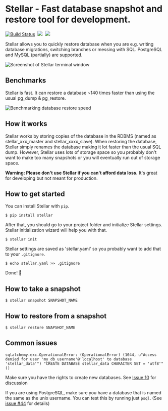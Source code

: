 Stellar - Fast database snapshot and restore tool for development.
=======

[![Build Status](https://travis-ci.org/fastmonkeys/stellar.svg?branch=master)](https://travis-ci.org/fastmonkeys/stellar)&nbsp;
![](http://img.shields.io/pypi/dm/stellar.svg)&nbsp;
![](http://img.shields.io/pypi/v/stellar.svg)


Stellar allows you to quickly restore database when you are e.g. writing database migrations, switching branches or messing with SQL. PostgreSQL and MySQL (partially) are supported.

![Screenshot of Stellar terminal window](http://imgur.com/0fXXdcx.png)


Benchmarks
-------
Stellar is fast. It can restore a database ~140 times faster than using the usual
pg_dump & pg_restore.

![Benchmarking database restore speed](http://imgur.com/Md1AHXa.png)

How it works
-------

Stellar works by storing copies of the database in the RDBMS (named as stellar_xxx_master and stellar_xxxx_slave). When restoring the database, Stellar simply renames the database making it lot faster than the usual SQL dump. However, Stellar uses lots of storage space so you probably don't want to make too many snapshots or you will eventually run out of storage space.

**Warning: Please don't use Stellar if you can't afford data loss.** It's great for developing but not meant for production.

How to get started
-------

You can install Stellar with `pip`.

```$ pip install stellar```

After that, you should go to your project folder and initialize Stellar settings. Stellar initialization wizard will help you with that.

```$ stellar init```

Stellar settings are saved as 'stellar.yaml' so you probably want to add that to your `.gitignore`.

```$ echo stellar.yaml >> .gitignore```

Done! :dancers:


How to take a snapshot
-------

```$ stellar snapshot SNAPSHOT_NAME```

How to restore from a snapshot
-------

```$ stellar restore SNAPSHOT_NAME```

Common issues
-------

````
sqlalchemy.exc.OperationalError: (OperationalError) (1044, u"Access denied for user 'my_db_username'@'localhost' to database 'stellar_data'") "CREATE DATABASE stellar_data CHARACTER SET = 'utf8'" ()
`````

Make sure you have the rights to create new databases. See [Issue 10](https://github.com/fastmonkeys/stellar/issues/10) for discussion

If you are using PostgreSQL, make sure you have a database that is named the same as the unix username. You can test this by running just `psql`. (See [issue #44](https://github.com/fastmonkeys/stellar/issues/44) for details)
